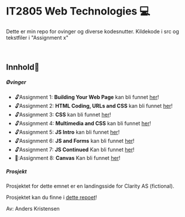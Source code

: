 # IT2805 Web Technologies :computer:

Dette er min repo for ovinger og diverse kodesnutter. Kildekode i src og tekstfiler i "Assignment x"

<br>


## Innhold:notebook_with_decorative_cover:

##### Øvinger  
- :unlock:Assignment 1: **Building Your Web Page** kan bli funnet [her](https://github.com/anderszk/IT2805-Assignments/tree/master/Assignment%201)!<br>
- :unlock:Assignment 2: **HTML Coding, URLs and CSS** kan bli funnet [her](https://github.com/anderszk/IT2805-Assignments/tree/master/Assignment%202)!<br>
- :unlock:Assignment 3: **CSS** kan bli funnet [her](https://github.com/anderszk/IT2805-Assignments/tree/master/Assignment%203)!<br>
- :unlock:Assignment 4: **Multimedia and CSS** kan bli funnet [her](https://github.com/anderszk/IT2805-Assignments/tree/master/Assignment%204)!<br>
- :unlock:Assignment 5: **JS Intro** kan bli funnet [her](https://github.com/anderszk/IT2805-Assignments/tree/master/Assignment%205)!<br>
- :unlock:Assignment 6: **JS and Forms** kan bli funnet [her](https://github.com/anderszk/IT2805-Assignments/tree/master/Assignment%206)!<br>
- :unlock:Assignment 7: **JS Continued** Kan bli funnet [her](https://github.com/anderszk/IT2805-Assignments/tree/master/Assignment%207)!<br>
- 🔐:Assignment 8: **Canvas** Kan bli funnet [her]()!<br>

##### Prosjekt
Prosjektet for dette emnet er en landingsside for Clarity AS (fictional).

Prosjektet kan du finne i [dette repoet](https://github.com/anderszk/IT2805-Project)!

Av: Anders Kristensen
